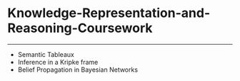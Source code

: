 # Knowledge-Representation-and-Reasoning-Coursework

---

- Semantic Tableaux
- Inference in a Kripke frame
- Belief Propagation in Bayesian Networks
